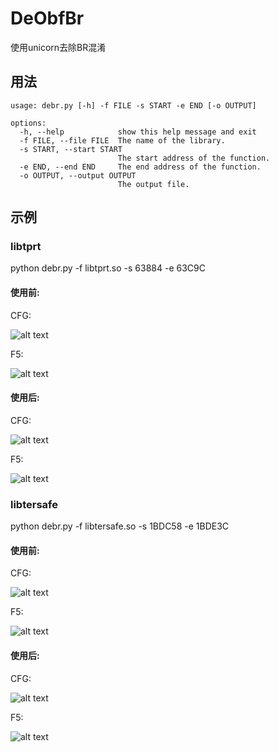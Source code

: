 # DeObfBr

使用unicorn去除BR混淆

## 用法
```
usage: debr.py [-h] -f FILE -s START -e END [-o OUTPUT]

options:
  -h, --help            show this help message and exit
  -f FILE, --file FILE  The name of the library.
  -s START, --start START
                        The start address of the function.
  -e END, --end END     The end address of the function.
  -o OUTPUT, --output OUTPUT
                        The output file.
```


## 示例


### libtprt
python debr.py -f libtprt.so -s 63884 -e 63C9C

#### 使用前:

CFG:

![alt text](img/5.png)

F5:

![alt text](img/6.png)


#### 使用后:

CFG:

![alt text](img/8.png)

F5:

![alt text](img/7.png)


### libtersafe
python debr.py -f libtersafe.so -s 1BDC58 -e 1BDE3C

#### 使用前:
CFG:

![alt text](img/4.png)

F5:

![alt text](img/1.png)


#### 使用后:
CFG:

![alt text](img/3.png)

F5:

![alt text](img/2.png)

